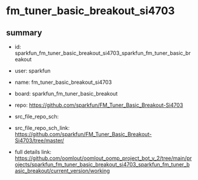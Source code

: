 # fm_tuner_basic_breakout_si4703
 
## summary 
* id: sparkfun_fm_tuner_basic_breakout_si4703_sparkfun_fm_tuner_basic_breakout
* user: sparkfun
* name: fm_tuner_basic_breakout_si4703
* board: sparkfun_fm_tuner_basic_breakout
* repo: https://github.com/sparkfun/FM_Tuner_Basic_Breakout-Si4703



* src_file_repo_sch: 
* src_file_repo_sch_link: https://github.com/sparkfun/FM_Tuner_Basic_Breakout-Si4703/tree/master/
* full details link: https://github.com/oomlout/oomlout_oomp_project_bot_v_2/tree/main/projects/sparkfun_fm_tuner_basic_breakout_si4703_sparkfun_fm_tuner_basic_breakout/current_version/working  







